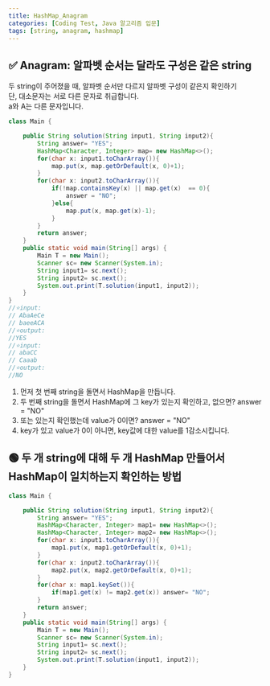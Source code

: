 ```yaml
---
title: HashMap_Anagram
categories: [Coding Test, Java 알고리즘 입문]
tags: [string, anagram, hashmap]
---
```


## ✅ Anagram: 알파벳 순서는 달라도 구성은 같은 string

두 string이 주어졌을 때, 알파벳 순서만 다르지 알파벳 구성이 같은지 확인하기<br>
단, 대소문자는 서로 다른 문자로 취급합니다. <br>
a와 A는 다른 문자입니다. <br>

```java
class Main {

    public String solution(String input1, String input2){
        String answer= "YES";
        HashMap<Character, Integer> map= new HashMap<>();
        for(char x: input1.toCharArray()){
            map.put(x, map.getOrDefault(x, 0)+1);
        }
        for(char x: input2.toCharArray()){
            if(!map.containsKey(x) || map.get(x)  == 0){
                answer = "NO";
            }else{
                map.put(x, map.get(x)-1);
            }
        }
        return answer;
    }
    public static void main(String[] args) {
        Main T = new Main();
        Scanner sc= new Scanner(System.in);
        String input1= sc.next();
        String input2= sc.next();
        System.out.print(T.solution(input1, input2));
    }
}
//⭐️input:
// AbaAeCe
// baeeACA
//⭐️output:
//YES
//⭐️input:
// abaCC
// Caaab
//⭐️output:
//NO
```

1. 먼저 첫 번째 string을 돌면서 HashMap을 만듭니다. <br>
2. 두 번째 string을 돌면서 HashMap에 그 key가 있는지 확인하고, 없으면? answer = "NO" <br>
3. 또는 있는지 확인했는데 value가 0이면? answer = "NO" <br>
4. key가 있고 value가 0이 아니면, key값에 대한 value를 1감소시킵니다. <br>

## 🟢 두 개 string에 대해 두 개 HashMap 만들어서 HashMap이 일치하는지 확인하는 방법

```java
class Main {

    public String solution(String input1, String input2){
        String answer= "YES";
        HashMap<Character, Integer> map1= new HashMap<>();
        HashMap<Character, Integer> map2= new HashMap<>();
        for(char x: input1.toCharArray()){
            map1.put(x, map1.getOrDefault(x, 0)+1);
        }
        for(char x: input2.toCharArray()){
            map2.put(x, map2.getOrDefault(x, 0)+1);
        }
        for(char x: map1.keySet()){
            if(map1.get(x) != map2.get(x)) answer= "NO";
        }
        return answer;
    }
    public static void main(String[] args) {
        Main T = new Main();
        Scanner sc= new Scanner(System.in);
        String input1= sc.next();
        String input2= sc.next();
        System.out.print(T.solution(input1, input2));
    }
}
```
